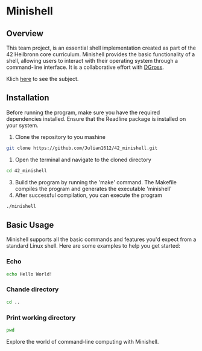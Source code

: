 # Minishell
## Overview
This team project, is an essential shell implementation created as part of the 42 Heilbronn core curriculum. Minishell provides the basic functionality of a shell, allowing users to interact with their operating system through a command-line interface. It is a collaborative effort with [DGross](https://github.com/DGross245).

Klich [here](https://cdn.intra.42.fr/pdf/pdf/101898/en.subject.pdf) to see the subject.

## Installation
Before running the program, make sure you have the required dependencies installed.
Ensure that the Readline package is installed on your system. 
1. Clone the repository to you mashine
```bash
git clone https://github.com/Julian1612/42_minishell.git
```
1. Open the terminal and navigate to the cloned directory
```bash
cd 42_minishell
```
3. Build the program by running the 'make' command. The Makefile compiles the program and generates the executable 'minishell'
4. After successful compilation, you can execute the program
```bash
./minishell
```

## Basic Usage
Minishell supports all the basic commands and features you'd expect from a standard Linux shell. Here are some examples to help you get started:

### Echo
```bash
echo Hello World!
```

### Chande directory
```bash
cd ..
```

### Print working directory
```bash
pwd
```

Explore the world of command-line computing with Minishell.
